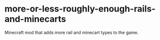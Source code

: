 # more-or-less-roughly-enough-rails-and-minecarts
Minecraft mod that adds more rail and minecart types to the game.
